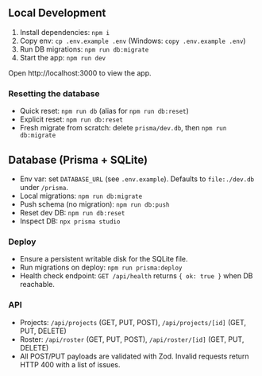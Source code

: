 ## Local Development

1. Install dependencies: `npm i`
2. Copy env: `cp .env.example .env` (Windows: `copy .env.example .env`)
3. Run DB migrations: `npm run db:migrate`
4. Start the app: `npm run dev`

Open http://localhost:3000 to view the app.

### Resetting the database

- Quick reset: `npm run db` (alias for `npm run db:reset`)
- Explicit reset: `npm run db:reset`
- Fresh migrate from scratch: delete `prisma/dev.db`, then `npm run db:migrate`

## Database (Prisma + SQLite)

- Env var: set `DATABASE_URL` (see `.env.example`). Defaults to `file:./dev.db` under `/prisma`.
- Local migrations: `npm run db:migrate`
- Push schema (no migration): `npm run db:push`
- Reset dev DB: `npm run db:reset`
- Inspect DB: `npx prisma studio`

### Deploy

- Ensure a persistent writable disk for the SQLite file.
- Run migrations on deploy: `npm run prisma:deploy`
- Health check endpoint: `GET /api/health` returns `{ ok: true }` when DB reachable.

### API

- Projects: `/api/projects` (GET, PUT, POST), `/api/projects/[id]` (GET, PUT, DELETE)
- Roster: `/api/roster` (GET, PUT, POST), `/api/roster/[id]` (GET, PUT, DELETE)
- All POST/PUT payloads are validated with Zod. Invalid requests return HTTP 400 with a list of issues.
